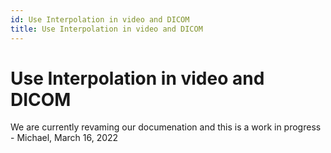 ```yaml
---
id: Use Interpolation in video and DICOM
title: Use Interpolation in video and DICOM
---
```


# Use Interpolation in video and DICOM

We are currently revaming our documenation and this is a work in progress - Michael, March 16, 2022
